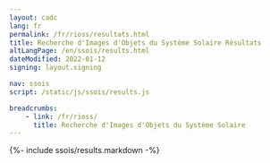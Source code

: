```yaml
---
layout: cadc
lang: fr
permalink: /fr/rioss/resultats.html
title: Recherche d'Images d'Objets du Système Solaire Résultats
altLangPage: /en/ssois/results.html
dateModified: 2022-01-12
signing: layout.signing

nav: ssois
script: /static/js/ssois/results.js

breadcrumbs:
    - link: /fr/rioss/
      title: Recherche d'Images d'Objets du Système Solaire
---
```


{%- include ssois/results.markdown -%}
